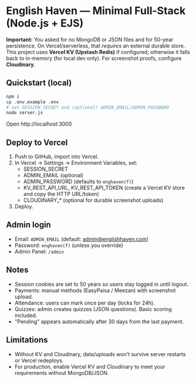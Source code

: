 # English Haven — Minimal Full-Stack (Node.js + EJS)

**Important:** You asked for no MongoDB or JSON files and for 50-year persistence. On Vercel/serverless,
that *requires* an external durable store. This project uses **Vercel KV (Upstash Redis)** if configured;
otherwise it falls back to in-memory (for local dev only). For screenshot proofs, configure **Cloudinary**.

## Quickstart (local)
```bash
npm i
cp .env.example .env
# set SESSION_SECRET and (optional) ADMIN_EMAIL/ADMIN_PASSWORD
node server.js
```
Open http://localhost:3000

## Deploy to Vercel
1) Push to GitHub, import into Vercel.
2) In Vercel → Settings → Environment Variables, set:
   - SESSION_SECRET
   - ADMIN_EMAIL (optional)
   - ADMIN_PASSWORD (defaults to `enghaven(f)`)
   - KV_REST_API_URL, KV_REST_API_TOKEN (create a Vercel KV store and copy the HTTP URL/token)
   - CLOUDINARY_* (optional for durable screenshot uploads)
3) Deploy.

## Admin login
- Email: `ADMIN_EMAIL` (default: admin@englishhaven.com)
- Password: `enghaven(f)` (unless you override)
- Admin Panel: `/admin`

## Notes
- Session cookies are set to 50 years so users stay logged in until logout.
- Payments: manual methods (EasyPaisa / Meezan) with screenshot upload.
- Attendance: users can mark once per day (locks for 24h).
- Quizzes: admin creates quizzes (JSON questions). Basic scoring included.
- "Pending" appears automatically after 30 days from the last payment.

## Limitations
- Without KV and Cloudinary, data/uploads won't survive server restarts or Vercel redeploys.
- For production, enable Vercel KV and Cloudinary to meet your requirements without MongoDB/JSON.
